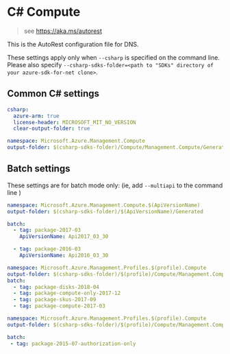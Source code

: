 # C# Compute

> see https://aka.ms/autorest

This is the AutoRest configuration file for DNS.

These settings apply only when `--csharp` is specified on the command line.
Please also specify `--csharp-sdks-folder=<path to "SDKs" directory of your azure-sdk-for-net clone>`.

## Common C# settings

``` yaml $(csharp)
csharp:
  azure-arm: true
  license-header: MICROSOFT_MIT_NO_VERSION  
  clear-output-folder: true
```

``` yaml $(csharp) && !$(multiapi) && !$(profile)
namespace: Microsoft.Azure.Management.Compute
output-folder: $(csharp-sdks-folder)/Compute/Management.Compute/Generated
```

## Batch settings
These settings are for batch mode only: (ie, add `--multiapi` to the command line )

```yaml $(multiapi)
namespace: Microsoft.Azure.Management.Compute.$(ApiVersionName)
output-folder: $(csharp-sdks-folder)/$(ApiVersionName)/Generated

batch:
  - tag: package-2017-03
    ApiVersionName: Api2017_03_30

  - tag: package-2016-03
    ApiVersionName: Api2016_03_30
```

```yaml $(profile)=='hybrid_2018_03_01'
namespace: Microsoft.Azure.Management.Profiles.$(profile).Compute
output-folder: $(csharp-sdks-folder)/$(profile)/Compute/Management.Compute/Generated
batch:
  - tag: package-disks-2018-04
  - tag: package-compute-only-2017-12
  - tag: package-skus-2017-09
  - tag: package-compute-2017-03
```

``` yaml $(profile)=='profile_2017_03_09'
namespace: Microsoft.Azure.Management.Profiles.$(profile).Compute
output-folder: $(csharp-sdks-folder)/$(profile)/Compute/Management.Compute/Generated

batch:
 - tag: package-2015-07-authorization-only
 ```
